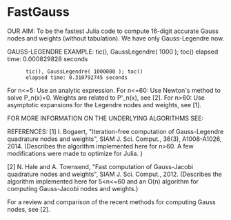 FastGauss
=========

  OUR AIM: To be the fastest Julia code to compute 16-digit accurate Gauss 
           nodes and weights (without tabulation). We have only Gauss-Legendre now. 

  GAUSS-LEGENDRE EXAMPLE: 
          tic(), GaussLegendre( 1000 ); toc()
          elapsed time: 0.000829828 seconds

          tic(), GaussLegendre( 1000000 ); toc()
          elapsed time: 0.310792745 seconds

 For n<=5: Use an analytic expression. 
 For n<=60: Use Newton's method to solve P_n(x)=0. Weights are related to P'_n(x), see [2].
 For n>60: Use asymptotic expansions for the Legendre nodes and weights, see [1].

 FOR MORE INFORMATION ON THE UNDERLYING ALGORITHMS SEE: 
 
 REFERENCES:
   [1] I. Bogaert, "Iteration-free computation of Gauss-Legendre quadrature
       nodes and weights", SIAM J. Sci. Comput., 36(3), A1008-A1026, 2014.
       (Describes the algorithm implemented here for n>60. A few modifications were made 
         to optimize for Julia. )

   [2] N. Hale and A. Townsend, "Fast computation of Gauss-Jacobi quadrature 
       nodes and weights", SIAM J. Sci. Comput., 2012.
       (Describes the algorithm implemented here for 5<n<=60 and an O(n) algorithm for 
        computing Gauss-Jacobi nodes and weights.)

  For a review and comparison of the recent methods for computing Gauss nodes, see [2].  


